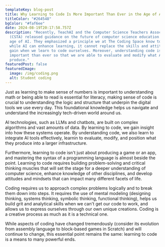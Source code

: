 ```yaml
---
templateKey: blog-post
title: Why Learning to Code Is More Important Than Ever in the Age of AI
titleColor: "#264548"
bgColor: "#faf6ee"
date: 2024-08-19T20:17:58.757Z
description: "Recently, TeachAI and the Computer Science Teachers Association
  (CSTA) released guidance on the future of computer science education in the
  age of AI. They emphasized a principle we at The Coding Space know to be true:
  while AI can enhance learning, it cannot replace the skills and attitudes we
  gain when we learn to code ourselves. Moreover, understanding code is more
  important than ever so that we are able to evaluate and modify what AI tools
  produce."
featuredPost: false
featuredImage:
  image: /img/coding.png
  alt: Student coding
---
```

J﻿ust as learning to make sense of numbers is important to understanding math or being able to read is essential  for literacy, making sense of code is crucial to understanding the logic and structure that underpin the digital tools we use every day. This foundational knowledge helps us navigate and understand the increasingly tech-driven world around us. 

AI technologies, such as LLMs and chatbots, are built on complex algorithms and vast amounts of data. By learning to code, we gain insight into how these systems operate. By understanding code, we also learn to integrate AI tools effectively, learnin to evaluate, modify, and position what they produce into a larger infrastructure.

Furthermore, learning to code isn't just about producing a game or an app, and mastering the syntax of a programming language is almost beside the point. Learning to code requires building problem-solving and critical thinking muscles that will set the stage for a deeper understanding of computer science, enhance knowledge of other disciplines, and develop attitudes and mindsets that can impact many different facets of life. 

Coding requires us to approach complex problems logically and to break them down into steps. It requires the use of mental modeling (designing thinking, systems thinking, symbolic thinking, functional thinking), helps us build grit and analytical skills when we can't get our code to work, and allows us to express ourselves through our own unique creations. Coding is a creative process as much as it is a technical one. 

While aspects of coding have changed tremendously (consider its evolution from assembly language to block-based games in Scratch) and will continue to change, this essential point remains the same: learning to code is a means to many powerful ends.